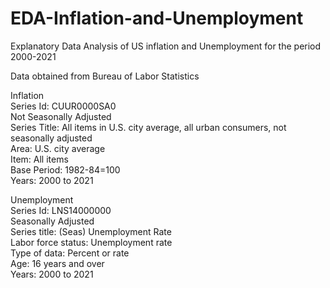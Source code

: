 # EDA-Inflation-and-Unemployment  
Explanatory Data Analysis of US inflation and Unemployment for the period 2000-2021  
  
Data obtained from Bureau of Labor Statistics  
  
Inflation  
Series Id:	CUUR0000SA0  
Not Seasonally Adjusted  
Series Title:	All items in U.S. city average, all urban consumers, not seasonally adjusted  				
Area:	U.S. city average  
Item:	All items  
Base Period:	1982-84=100  
Years:	2000 to 2021  
  
Unemployment  
Series Id:	LNS14000000  
Seasonally Adjusted  
Series title:	(Seas) Unemployment Rate  
Labor force status:	Unemployment rate  
Type of data:	Percent or rate  
Age:	16 years and over  
Years:	2000 to 2021    
